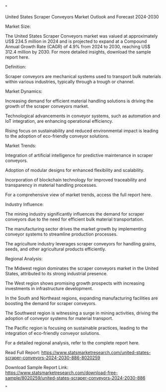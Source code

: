 "

United States Scraper Conveyors Market Outlook and Forecast 2024-2030

Market Size:

The United States Scraper Conveyors market was valued at approximately US$ 234.5 million in 2024 and is projected to expand at a Compound Annual Growth Rate (CAGR) of 4.9% from 2024 to 2030, reaching US$ 312.4 million by 2030. For more detailed insights, download the sample report here.

Definition:

Scraper conveyors are mechanical systems used to transport bulk materials within various industries, typically through a trough or channel.

Market Dynamics:

Increasing demand for efficient material handling solutions is driving the growth of the scraper conveyors market.

Technological advancements in conveyor systems, such as automation and IoT integration, are enhancing operational efficiency.

Rising focus on sustainability and reduced environmental impact is leading to the adoption of eco-friendly conveyor solutions.

Market Trends:

Integration of artificial intelligence for predictive maintenance in scraper conveyors.

Adoption of modular designs for enhanced flexibility and scalability.

Incorporation of blockchain technology for improved traceability and transparency in material handling processes.

For a comprehensive view of market trends, access the full report here.

Industry Influence:

The mining industry significantly influences the demand for scraper conveyors due to the need for efficient bulk material transportation.

The manufacturing sector drives the market growth by implementing conveyor systems to streamline production processes.

The agriculture industry leverages scraper conveyors for handling grains, seeds, and other agricultural products efficiently.

Regional Analysis:

The Midwest region dominates the scraper conveyors market in the United States, attributed to its strong industrial presence.

The West region shows promising growth prospects with increasing investments in infrastructure development.

In the South and Northeast regions, expanding manufacturing facilities are boosting the demand for scraper conveyors.

The Southwest region is witnessing a surge in mining activities, driving the adoption of conveyor systems for material transport.

The Pacific region is focusing on sustainable practices, leading to the integration of eco-friendly conveyor solutions.

For a detailed regional analysis, refer to the complete report here.

Read Full Report: https://www.statsmarketresearch.com/united-states-scraper-conveyors-2024-2030-886-8020259

Download Sample Report Link: https://www.statsmarketresearch.com/download-free-sample/8020259/united-states-scraper-conveyors-2024-2030-886

"
